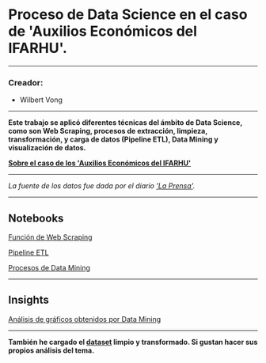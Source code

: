 # Proceso de Data Science en el caso de 'Auxilios Económicos del IFARHU'.

---

### Creador:
- Wilbert Vong

---

**Este trabajo se aplicó diferentes técnicas del ámbito de Data Science, como son Web Scraping, procesos de extracción, limpieza, transformación, y carga de datos (Pipeline ETL), Data Mining y visualización de datos.**

[**Sobre el caso de los 'Auxilios Económicos del IFARHU'**](https://www.prensa.com/politica/el-listado-que-el-ifarhu-no-queria-que-vieras-la-prensa-presenta-la-primera-base-interactiva-de-los-auxilios/)

---

*La fuente de los datos fue dada por el diario ['La Prensa'](https://cdn.corprensa.com/auxilios/).*

---

## Notebooks

[Función de Web Scraping](https://colab.research.google.com/drive/1rRyvgNTZ5d03iL_6-PGNwRgTKIKLHTC9?usp=sharing)

[Pipeline ETL](https://colab.research.google.com/drive/1G5jP8fjR076u20B-Iq7NYHU_yVdeLEr9?usp=sharing)

[Procesos de Data Mining](https://colab.research.google.com/drive/1EyfMQN7mhNqxJrQDgzU2FZHWAhKfBR3i?usp=sharing)

---

## Insights

[Análisis de gráficos obtenidos por Data Mining](https://github.com/wv-bigdata/ifarhu-auxilios/blob/main/insights-ifarhu/resumen.md)

---

**También he cargado el [dataset](https://github.com/wv-bigdata/ifarhu-auxilios/blob/main/ifarhu_etl_full.csv) limpio y transformado. Si gustan hacer sus propios análisis del tema.**
